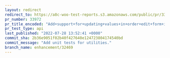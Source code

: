 ```yaml
---
layout: redirect
redirect_to: https://a8c-woo-test-reports.s3.amazonaws.com/public/pr/33972/api/index.html
pr_number: 33972
pr_title_encoded: "Add+support+for+updating+values+in+order+edit+form+inside+WP+Admin"
pr_test_type: api
last_published: "2022-07-28 13:52:41 +0000"
commit_sha: 2b36e9051f02b40f427640e124723804174540bd
commit_message: "Add unit tests for utilities."
branch_name: enhancement/32469
---
```


